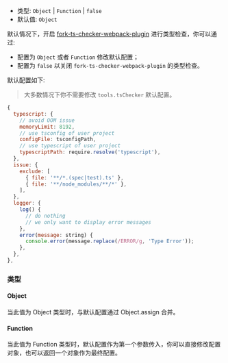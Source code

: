 - 类型: `Object` | `Function` | `false`
- 默认值: `Object`

默认情况下，开启 [fork-ts-checker-webpack-plugin](https://github.com/TypeStrong/fork-ts-checker-webpack-plugin) 进行类型检查，你可以通过:

- 配置为 `Object` 或者 `Function` 修改默认配置；
- 配置为 `false` 以关闭 `fork-ts-checker-webpack-plugin` 的类型检查。

默认配置如下:

> 大多数情况下你不需要修改 `tools.tsChecker` 默认配置。

```js
{
  typescript: {
    // avoid OOM issue
    memoryLimit: 8192,
    // use tsconfig of user project
    configFile: tsconfigPath,
    // use typescript of user project
    typescriptPath: require.resolve('typescript'),
  },
  issue: {
    exclude: [
      { file: '**/*.(spec|test).ts' },
      { file: '**/node_modules/**/*' },
    ],
  },
  logger: {
    log() {
      // do nothing
      // we only want to display error messages
    },
    error(message: string) {
      console.error(message.replace(/ERROR/g, 'Type Error'));
    },
  },
},
```

### 类型

#### Object

当此值为 Object 类型时，与默认配置通过 Object.assign 合并。

#### Function

当此值为 Function 类型时，默认配置作为第一个参数传入，你可以直接修改配置对象，也可以返回一个对象作为最终配置。
